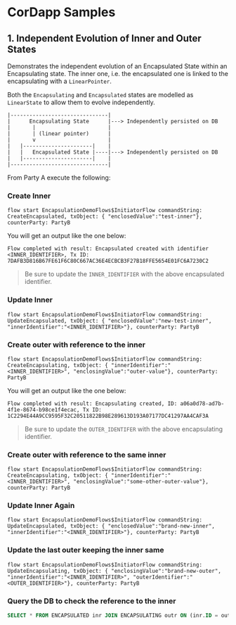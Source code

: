 # CorDapp Samples

## 1. Independent Evolution of Inner and Outer States

Demonstrates the independent evolution of an Encapsulated State within an Encapsulating state. The inner one, i.e. the encapsulated one is linked to the encapsulating with a `LinearPointer`.

Both the `Encapsulating` and `Encapsulated` states are modelled as `LinearState` to allow them to evolve independently.

```
|-------------------------------|
|      Encapsulating State      |---> Independently persisted on DB
|       |                       |
|       | (linear pointer)      |
|       v                       |
|   |----------------------|    |
|   |   Encapsulated State |----|---> Independently persisted on DB
|   |----------------------|    |
|-------------------------------|
```



From Party A execute the following:

### Create Inner

```shell
flow start EncapsulationDemoFlows$InitiatorFlow commandString: CreateEncapsulated, txObject: { "enclosedValue":"test-inner"}, counterParty: PartyB
```

You will get an output like the one below:

```shell
Flow completed with result: Encapsulated created with identifier <INNER_IDENTIFIER>, Tx ID: 7DAFB3D816B67FE61F6C80C667AC36E4ECBCB3F27B18FFE5654E01FC6A7230C2
```

> Be sure to update the `INNER_IDENTIFIER` with the above encapsulated identifier.

### Update Inner

```shell
flow start EncapsulationDemoFlows$InitiatorFlow commandString: UpdateEncapsulated, txObject: { "enclosedValue":"new-test-inner", "innerIdentifier":"<INNER_IDENTIFIER>"}, counterParty: PartyB
```


### Create outer with reference to the inner

```shell
flow start EncapsulationDemoFlows$InitiatorFlow commandString: CreateEncapsulating, txObject: { "innerIdentifier":"<INNER_IDENTIFIER>", "enclosingValue":"outer-value"}, counterParty: PartyB
```

You will get an output like the one below:

```shell
Flow completed with result: Encapsulating created, ID: a06a0d78-ad7b-4f1e-8674-b98ce1f4ecac, Tx ID: 1C2294E44A9CC9595F32C20511822B98E289613D193A07177DC41297AA4CAF3A

```
> Be sure to update the `OUTER_IDENTIFER` with the above encapsulating identifier.


### Create outer with reference to the same inner

```shell
flow start EncapsulationDemoFlows$InitiatorFlow commandString: CreateEncapsulating, txObject: { "innerIdentifier":"<INNER_IDENTIFIER>", "enclosingValue":"some-other-outer-value"}, counterParty: PartyB
```

### Update Inner Again

```shell
flow start EncapsulationDemoFlows$InitiatorFlow commandString: UpdateEncapsulated, txObject: { "enclosedValue":"brand-new-inner", "innerIdentifier":"<INNER_IDENTIFIER>"}, counterParty: PartyB
```

### Update the last outer keeping the inner same

```shell
flow start EncapsulationDemoFlows$InitiatorFlow commandString: UpdateEncapsulating, txObject: { "enclosingValue":"brand-new-outer", "innerIdentifier":"<INNER_IDENTIFIER>", "outerIdentifier":"<OUTER_IDENTIFIER>"}, counterParty: PartyB
```

### Query the DB to check the reference to the inner
```sql
SELECT * FROM ENCAPSULATED inr JOIN ENCAPSULATING outr ON (inr.ID = outr.ENCAPSULATED_ID) WHERE inr.TRANSACTION_ID IN (SELECT TRANSACTION_ID FROM VAULT_STATES vs WHERE vs.STATE_STATUS=0) AND outr.TRANSACTION_ID IN (SELECT TRANSACTION_ID FROM VAULT_STATES vs2 WHERE vs2.STATE_STATUS=0)

```